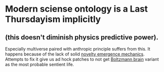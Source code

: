 # Modern sciense ontology is a Last Thursdayism implicitly

## (this doesn't diminish physics predictive power).

Especially multiverse paired with anthropic principle suffers from this. It happens because of the lack of solid [novelty emergence mechanics](./novelty). Attempts to fix it give us ad hock patches to not get [Boltzmann brain](https://en.wikipedia.org/wiki/Boltzmann_brain) variant as the most probable sentient life.
